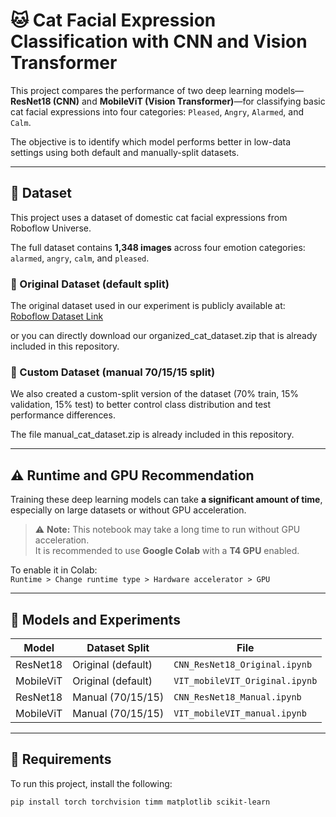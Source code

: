 # 🐱 Cat Facial Expression Classification with CNN and Vision Transformer

This project compares the performance of two deep learning models—**ResNet18 (CNN)** and **MobileViT (Vision Transformer)**—for classifying basic cat facial expressions into four categories: `Pleased`, `Angry`, `Alarmed`, and `Calm`.

The objective is to identify which model performs better in low-data settings using both default and manually-split datasets.

---

## 📂 Dataset

This project uses a dataset of domestic cat facial expressions from Roboflow Universe.

The full dataset contains **1,348 images** across four emotion categories: `alarmed`, `angry`, `calm`, and `pleased`.

### 🔗 Original Dataset (default split)
The original dataset used in our experiment is publicly available at:  
[Roboflow Dataset Link](https://universe.roboflow.com/mubbarryz/domestic-cats-facial-expressions/dataset/4)

or you can directly download our organized_cat_dataset.zip that is already included in this repository.

### 📁 Custom Dataset (manual 70/15/15 split)
We also created a custom-split version of the dataset (70% train, 15% validation, 15% test) to better control class distribution and test performance differences.

The file manual_cat_dataset.zip is already included in this repository.

---

## ⚠️ Runtime and GPU Recommendation

Training these deep learning models can take **a significant amount of time**, especially on large datasets or without GPU acceleration.

> ⚠️ **Note:** This notebook may take a long time to run without GPU acceleration.  
> It is recommended to use **Google Colab** with a **T4 GPU** enabled.

To enable it in Colab:  
`Runtime > Change runtime type > Hardware accelerator > GPU`

---

## 🧪 Models and Experiments

| Model       | Dataset Split         | File                             |
|-------------|------------------------|----------------------------------|
| ResNet18    | Original (default)     | `CNN_ResNet18_Original.ipynb`   |
| MobileViT   | Original (default)     | `VIT_mobileVIT_Original.ipynb`  |
| ResNet18    | Manual (70/15/15)      | `CNN_ResNet18_Manual.ipynb`     |
| MobileViT   | Manual (70/15/15)      | `VIT_mobileVIT_manual.ipynb`    |

---

## 🧠 Requirements

To run this project, install the following:

```bash
pip install torch torchvision timm matplotlib scikit-learn
